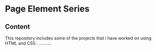 # Page Element Series
## Content
This repository includes some of the projects that i have worked on using HTML and CSS
.
..........
